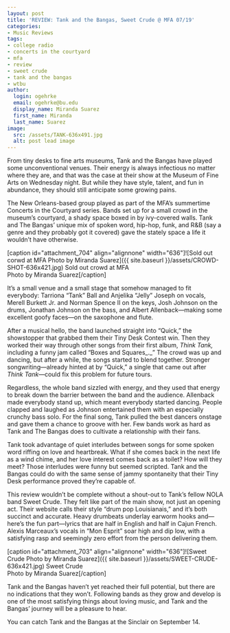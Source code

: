 ```yaml
---
layout: post
title: 'REVIEW: Tank and the Bangas, Sweet Crude @ MFA 07/19'
categories:
- Music Reviews
tags:
- college radio
- concerts in the courtyard
- mfa
- review
- sweet crude
- tank and the bangas
- wtbu
author:
  login: ogehrke
  email: ogehrke@bu.edu
  display_name: Miranda Suarez
  first_name: Miranda
  last_name: Suarez
image:
  src: /assets/TANK-636x491.jpg
  alt: post lead image
---
```

From tiny desks to fine arts museums, Tank and the Bangas have played some unconventional venues. Their energy is always infectious no matter where they are, and that was the case at their show at the Museum of Fine Arts on Wednesday night. But while they have style, talent, and fun in abundance, they should still anticipate some growing pains.

The New Orleans-based group played as part of the MFA’s summertime Concerts in the Courtyard series. Bands set up for a small crowd in the museum’s courtyard, a shady space boxed in by ivy-covered walls. Tank and The Bangas’ unique mix of spoken word, hip-hop, funk, and R&B (say a genre and they probably got it covered) gave the stately space a life it wouldn’t have otherwise.

\[caption id="attachment\_704" align="alignnone" width="636"\]![Sold out corwd at MFA Photo by Miranda Suarez]({{ site.baseurl }}/assets/CROWD-SHOT-636x421.jpg) Sold out crowd at MFA  
Photo by Miranda Suarez\[/caption\]

It’s a small venue and a small stage that somehow managed to fit everybody: Tarriona “Tank” Ball and Anjelika “Jelly” Joseph on vocals, Merell Burkett Jr. and Norman Spence II on the keys, Josh Johnson on the drums, Jonathan Johnson on the bass, and Albert Allenback—making some excellent goofy faces—on the saxophone and flute.

After a musical hello, the band launched straight into “Quick,” the showstopper that grabbed them their Tiny Desk Contest win. Then they worked their way through other songs from their first album, _Think Tank,_ including a funny jam called “Boxes and Squares_._” The crowd was up and dancing, but after a while, the songs started to blend together. Stronger songwriting—already hinted at by “Quick,” a single that came out after _Think Tank_—could fix this problem for future tours.

Regardless, the whole band sizzled with energy, and they used that energy to break down the barrier between the band and the audience. Allenback made everybody stand up, which meant everybody started dancing. People clapped and laughed as Johnson entertained them with an especially crunchy bass solo. For the final song, Tank pulled the best dancers onstage and gave them a chance to groove with her. Few bands work as hard as Tank and The Bangas does to cultivate a relationship with their fans.

Tank took advantage of quiet interludes between songs for some spoken word riffing on love and heartbreak. What if she comes back in the next life as a wind chime, and her love interest comes back as a toilet? How will they meet? Those interludes were funny but seemed scripted. Tank and the Bangas could do with the same sense of jammy spontaneity that their Tiny Desk performance proved they’re capable of.

This review wouldn’t be complete without a shout-out to Tank’s fellow NOLA band Sweet Crude. They felt like part of the main show, not just an opening act. Their website calls their style “drum pop Louisianais,” and it’s both succinct and accurate. Heavy drumbeats underlay earworm hooks and—here’s the fun part—lyrics that are half in English and half in Cajun French. Alexis Marceaux’s vocals in “Mon Esprit” soar high and dip low, with a satisfying rasp and seemingly zero effort from the person delivering them.

\[caption id="attachment\_703" align="alignnone" width="636"\]![Sweet Crude  Photo by Miranda Suarez]({{ site.baseurl }}/assets/SWEET-CRUDE-636x421.jpg) Sweet Crude  
Photo by Miranda Suarez\[/caption\]

Tank and the Bangas haven’t yet reached their full potential, but there are no indications that they won’t. Following bands as they grow and develop is one of the most satisfying things about loving music, and Tank and the Bangas’ journey will be a pleasure to hear.

You can catch Tank and the Bangas at the Sinclair on September 14.